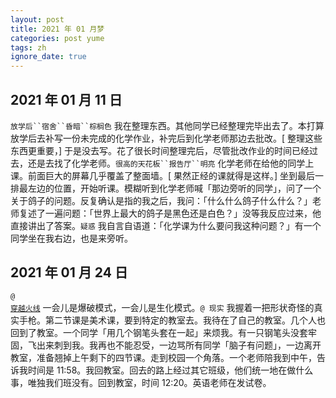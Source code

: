 ```yaml
---
layout: post
title: 2021 年 01 月梦
categories: post yume
tags: zh
ignore_date: true
---
```

## 2021 年 01 月 11 日

`放学后``宿舍``昏暗``棕榈色` 我在整理东西。其他同学已经整理完毕出去了。本打算放学后去补写一份未完成的化学作业，补完后到化学老师那边去批改。[ 整理这些东西更重要，] 于是没去写。花了很长时间整理完后，尽管批改作业的时间已经过去，还是去找了化学老师。`很高的天花板``报告厅``明亮` 化学老师在给他的同学上课。前面巨大的屏幕几乎覆盖了整面墙。[ 果然正经的课就得是这样。] 坐到最后一排最左边的位置，开始听课。模糊听到化学老师喊「那边旁听的同学」，问了一个关于鸽子的问题。反复确认是指的我之后，我问：「什么什么鸽子什么什么？」老师复述了一遍问题：「世界上最大的鸽子是黑色还是白色？」没等我反应过来，他直接讲出了答案。`疑惑` 我自言自语道：「化学课为什么要问我这种问题？」有一个同学坐在我右边，也是来旁听。

## 2021 年 01 月 24 日

 <code>@ <a href="https://zh.wikipedia.org/zh-cn/%E7%A9%BF%E8%B6%8A%E7%81%AB%E7%BA%BF">穿越火线</a></code> 一会儿是爆破模式，一会儿是生化模式。`@ 现实` 我握着一把形状奇怪的真实手枪。第二节课是美术课，要到特定的教室去。我待在了自己的教室。几个人也回到了教室。一个同学「用几个钢笔头套在一起」来烦我。有一只钢笔头没套牢固，飞出来刺到我。我再也不能忍受，一边骂所有同学「脑子有问题」，一边离开教室，准备翘掉上午剩下的四节课。走到校园一个角落。一个老师陪我到中午，告诉我时间是 11:58。我回教室。回去的路上经过其它班级，他们统一地在做什么事，唯独我们班没有。回到教室，时间 12:20。英语老师在发试卷。

